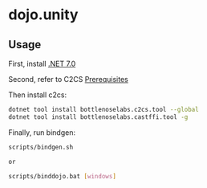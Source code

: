 # dojo.unity

## Usage

First, install [.NET 7.0](https://dotnet.microsoft.com/en-us/download/dotnet/7.0)

Second, refer to C2CS [Prerequisites]((https://github.com/bottlenoselabs/c2cs/blob/main/docs/README.md#prerequisites))


Then install c2cs:

```sh
dotnet tool install bottlenoselabs.c2cs.tool --global
dotnet tool install bottlenoselabs.castffi.tool -g
```

Finally, run bindgen:

```sh
scripts/bindgen.sh

or 

scripts/binddojo.bat [windows]
```
